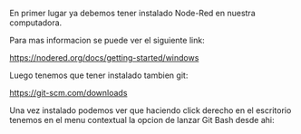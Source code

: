 En primer lugar ya debemos tener instalado Node-Red en nuestra computadora.

Para mas informacion se puede ver el siguiente link:

https://nodered.org/docs/getting-started/windows

Luego tenemos que tener instalado tambien git:

https://git-scm.com/downloads

Una vez instalado podemos ver que haciendo click derecho en el escritorio tenemos en el menu contextual la opcion de lanzar Git Bash desde ahi:

